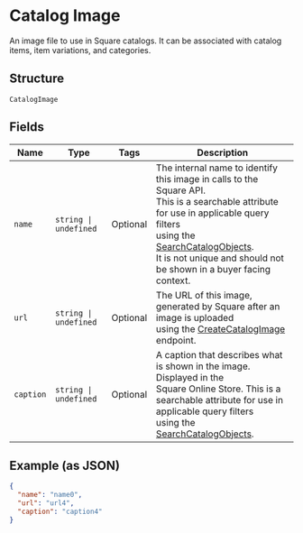 
# Catalog Image

An image file to use in Square catalogs. It can be associated with catalog
items, item variations, and categories.

## Structure

`CatalogImage`

## Fields

| Name | Type | Tags | Description |
|  --- | --- | --- | --- |
| `name` | `string \| undefined` | Optional | The internal name to identify this image in calls to the Square API.<br>This is a searchable attribute for use in applicable query filters<br>using the [SearchCatalogObjects](/doc/api/catalog.md#search-catalog-objects).<br>It is not unique and should not be shown in a buyer facing context. |
| `url` | `string \| undefined` | Optional | The URL of this image, generated by Square after an image is uploaded<br>using the [CreateCatalogImage](/doc/api/catalog.md#create-catalog-image) endpoint. |
| `caption` | `string \| undefined` | Optional | A caption that describes what is shown in the image. Displayed in the<br>Square Online Store. This is a searchable attribute for use in applicable query filters<br>using the [SearchCatalogObjects](/doc/api/catalog.md#search-catalog-objects). |

## Example (as JSON)

```json
{
  "name": "name0",
  "url": "url4",
  "caption": "caption4"
}
```

